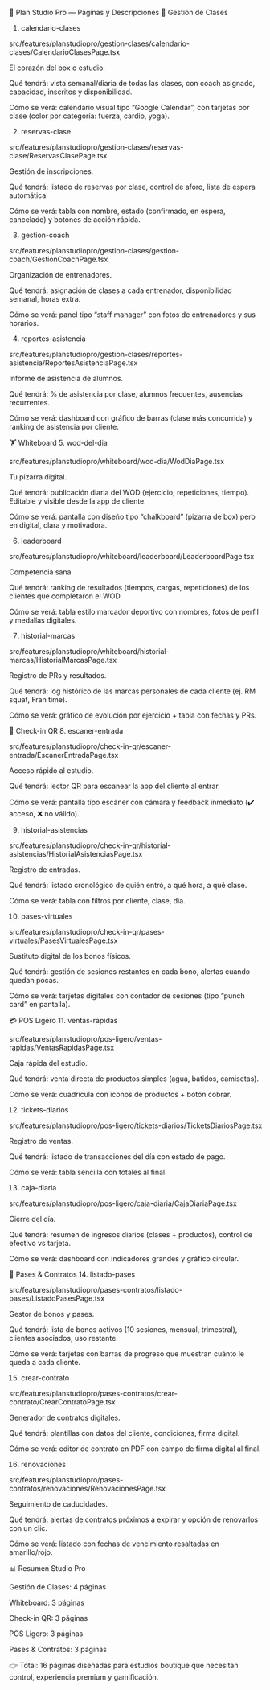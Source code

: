 🏢 Plan Studio Pro — Páginas y Descripciones
📅 Gestión de Clases
1. calendario-clases

src/features/planstudiopro/gestion-clases/calendario-clases/CalendarioClasesPage.tsx

El corazón del box o estudio.

Qué tendrá: vista semanal/diaria de todas las clases, con coach asignado, capacidad, inscritos y disponibilidad.

Cómo se verá: calendario visual tipo “Google Calendar”, con tarjetas por clase (color por categoría: fuerza, cardio, yoga).

2. reservas-clase

src/features/planstudiopro/gestion-clases/reservas-clase/ReservasClasePage.tsx

Gestión de inscripciones.

Qué tendrá: listado de reservas por clase, control de aforo, lista de espera automática.

Cómo se verá: tabla con nombre, estado (confirmado, en espera, cancelado) y botones de acción rápida.

3. gestion-coach

src/features/planstudiopro/gestion-clases/gestion-coach/GestionCoachPage.tsx

Organización de entrenadores.

Qué tendrá: asignación de clases a cada entrenador, disponibilidad semanal, horas extra.

Cómo se verá: panel tipo “staff manager” con fotos de entrenadores y sus horarios.

4. reportes-asistencia

src/features/planstudiopro/gestion-clases/reportes-asistencia/ReportesAsistenciaPage.tsx

Informe de asistencia de alumnos.

Qué tendrá: % de asistencia por clase, alumnos frecuentes, ausencias recurrentes.

Cómo se verá: dashboard con gráfico de barras (clase más concurrida) y ranking de asistencia por cliente.

🏋️ Whiteboard
5. wod-del-dia

src/features/planstudiopro/whiteboard/wod-dia/WodDiaPage.tsx

Tu pizarra digital.

Qué tendrá: publicación diaria del WOD (ejercicio, repeticiones, tiempo). Editable y visible desde la app de cliente.

Cómo se verá: pantalla con diseño tipo “chalkboard” (pizarra de box) pero en digital, clara y motivadora.

6. leaderboard

src/features/planstudiopro/whiteboard/leaderboard/LeaderboardPage.tsx

Competencia sana.

Qué tendrá: ranking de resultados (tiempos, cargas, repeticiones) de los clientes que completaron el WOD.

Cómo se verá: tabla estilo marcador deportivo con nombres, fotos de perfil y medallas digitales.

7. historial-marcas

src/features/planstudiopro/whiteboard/historial-marcas/HistorialMarcasPage.tsx

Registro de PRs y resultados.

Qué tendrá: log histórico de las marcas personales de cada cliente (ej. RM squat, Fran time).

Cómo se verá: gráfico de evolución por ejercicio + tabla con fechas y PRs.

📲 Check-in QR
8. escaner-entrada

src/features/planstudiopro/check-in-qr/escaner-entrada/EscanerEntradaPage.tsx

Acceso rápido al estudio.

Qué tendrá: lector QR para escanear la app del cliente al entrar.

Cómo se verá: pantalla tipo escáner con cámara y feedback inmediato (✔️ acceso, ❌ no válido).

9. historial-asistencias

src/features/planstudiopro/check-in-qr/historial-asistencias/HistorialAsistenciasPage.tsx

Registro de entradas.

Qué tendrá: listado cronológico de quién entró, a qué hora, a qué clase.

Cómo se verá: tabla con filtros por cliente, clase, día.

10. pases-virtuales

src/features/planstudiopro/check-in-qr/pases-virtuales/PasesVirtualesPage.tsx

Sustituto digital de los bonos físicos.

Qué tendrá: gestión de sesiones restantes en cada bono, alertas cuando quedan pocas.

Cómo se verá: tarjetas digitales con contador de sesiones (tipo “punch card” en pantalla).

💳 POS Ligero
11. ventas-rapidas

src/features/planstudiopro/pos-ligero/ventas-rapidas/VentasRapidasPage.tsx

Caja rápida del estudio.

Qué tendrá: venta directa de productos simples (agua, batidos, camisetas).

Cómo se verá: cuadrícula con iconos de productos + botón cobrar.

12. tickets-diarios

src/features/planstudiopro/pos-ligero/tickets-diarios/TicketsDiariosPage.tsx

Registro de ventas.

Qué tendrá: listado de transacciones del día con estado de pago.

Cómo se verá: tabla sencilla con totales al final.

13. caja-diaria

src/features/planstudiopro/pos-ligero/caja-diaria/CajaDiariaPage.tsx

Cierre del día.

Qué tendrá: resumen de ingresos diarios (clases + productos), control de efectivo vs tarjeta.

Cómo se verá: dashboard con indicadores grandes y gráfico circular.

📑 Pases & Contratos
14. listado-pases

src/features/planstudiopro/pases-contratos/listado-pases/ListadoPasesPage.tsx

Gestor de bonos y pases.

Qué tendrá: lista de bonos activos (10 sesiones, mensual, trimestral), clientes asociados, uso restante.

Cómo se verá: tarjetas con barras de progreso que muestran cuánto le queda a cada cliente.

15. crear-contrato

src/features/planstudiopro/pases-contratos/crear-contrato/CrearContratoPage.tsx

Generador de contratos digitales.

Qué tendrá: plantillas con datos del cliente, condiciones, firma digital.

Cómo se verá: editor de contrato en PDF con campo de firma digital al final.

16. renovaciones

src/features/planstudiopro/pases-contratos/renovaciones/RenovacionesPage.tsx

Seguimiento de caducidades.

Qué tendrá: alertas de contratos próximos a expirar y opción de renovarlos con un clic.

Cómo se verá: listado con fechas de vencimiento resaltadas en amarillo/rojo.

📊 Resumen Studio Pro

Gestión de Clases: 4 páginas

Whiteboard: 3 páginas

Check-in QR: 3 páginas

POS Ligero: 3 páginas

Pases & Contratos: 3 páginas

👉 Total: 16 páginas diseñadas para estudios boutique que necesitan control, experiencia premium y gamificación.